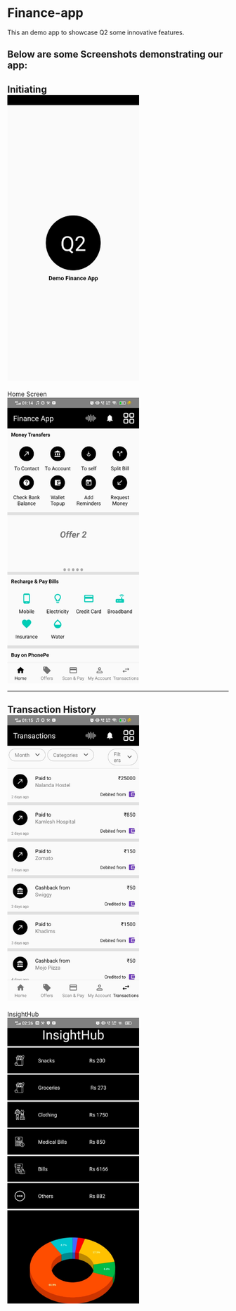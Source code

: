 # Finance-app
This an demo app to showcase Q2 some innovative features.

Below are some Screenshots demonstrating our app:
---
Initiating
<br>
<img src="./1.jpeg" alt="Alt Text" width="300" />
---
Home Screen
<br>
<img src="./2.jpeg" alt="Alt Text" width="300" />

---
Transaction History
<br>
<img src="./3.jpeg" alt="Alt Text" width="300" />
---
InsightHub
<br>
<img src="./4.jpeg" alt="Alt Text" width="300" />


